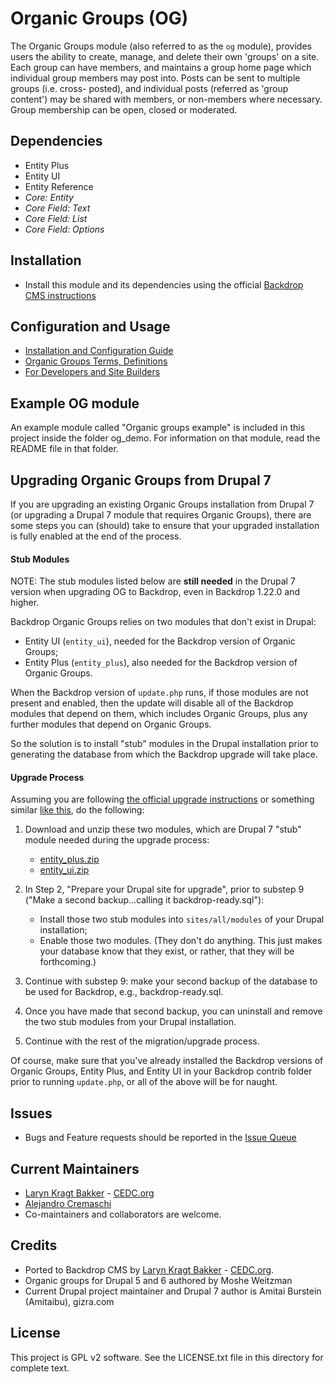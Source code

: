 # Organic Groups (OG)

The Organic Groups module (also referred to as the `og` module), provides users
the ability to create, manage, and delete their own 'groups' on a site.
Each group can have members, and maintains a group home page which individual
group members may post into. Posts can be sent to multiple groups (i.e. cross-
posted), and individual posts (referred as 'group content') may be shared with
members, or non-members where necessary. Group membership can be open, closed
or moderated.

## Dependencies

- Entity Plus
- Entity UI
- Entity Reference
- _Core: Entity_
- _Core Field: Text_
- _Core Field: List_
- _Core Field: Options_

## Installation

 - Install this module and its dependencies using the official 
  [Backdrop CMS instructions](https://backdropcms.org/guide/modules)

## Configuration and Usage

 - [Installation and Configuration Guide](https://github.com/backdrop-contrib/og/wiki/1.-Installation-and-Configuration-Guide)
 - [Organic Groups Terms, Definitions](https://github.com/backdrop-contrib/og/wiki/2.-Organic-Groups-Terms,-Definitions)
 - [For Developers and Site Builders](https://github.com/backdrop-contrib/og/wiki/3.-For-Developers-and-Site-Builders)

## Example OG module

An example module called "Organic groups example" is included in this project inside the folder og_demo. For information on that module, read the README file in that folder.

## Upgrading Organic Groups from Drupal 7

If you are upgrading an existing Organic Groups installation from Drupal 7 (or upgrading a Drupal 7 module that requires Organic Groups), there are some steps you can (should) take to ensure that your upgraded installation is fully enabled at the end of the process.

#### Stub Modules

NOTE: The stub modules listed below are **still needed** in the Drupal 7 version when upgrading OG to Backdrop, even in Backdrop 1.22.0 and higher.

Backdrop Organic Groups relies on two modules that don't exist in Drupal:

- Entity UI (`entity_ui`), needed for the Backdrop version of Organic Groups;
- Entity Plus (`entity_plus`), also needed for the Backdrop version of Organic Groups.

When the Backdrop version of `update.php` runs, if those modules are not present and enabled, then the update will disable all of the Backdrop modules that depend on them, which includes Organic Groups, plus any further modules that depend on Organic Groups.

So the solution is to install "stub" modules in the Drupal installation prior to generating the database from which the Backdrop upgrade will take place.

#### Upgrade Process

Assuming you are following [the official upgrade instructions](https://backdropcms.org/upgrade-from-drupal) or something similar [like this](https://packweb.eu/blog/migrating-drupal-7-backdrop-cms), do the following:

1. Download and unzip these two modules, which are Drupal 7 "stub" module needed during the upgrade process:
    - [entity_plus.zip](https://github.com/backdrop-contrib/rules/wiki/files/entity_plus.zip)
    - [entity_ui.zip](https://github.com/backdrop-contrib/rules/wiki/files/entity_ui.zip)

2. In Step 2, "Prepare your Drupal site for upgrade", prior to substep 9 ("Make a second backup...calling it backdrop-ready.sql"):

    - Install those two stub modules into `sites/all/modules` of your Drupal installation;
    - Enable those two modules. (They don't do anything. This just makes your database know that they exist, or rather, that they will be forthcoming.)

3. Continue with substep 9: make your second backup of the database to be used for Backdrop, e.g., backdrop-ready.sql.

4. Once you have made that second backup, you can uninstall and remove the two stub modules from your Drupal installation.

5. Continue with the rest of the migration/upgrade process.

Of course, make sure that you've already installed the Backdrop versions of Organic Groups, Entity Plus, and Entity UI in your Backdrop contrib folder prior to running `update.php`, or all of the above will be for naught.

## Issues

- Bugs and Feature requests should be reported in the 
  [Issue Queue](https://github.com/backdrop-contrib/og/issues)

## Current Maintainers

 - [Laryn Kragt Bakker](https://github.com/laryn) - [CEDC.org](https://cedc.org)
 - [Alejandro Cremaschi](https://github.com/argiepiano)
 - Co-maintainers and collaborators are welcome.

## Credits

- Ported to Backdrop CMS by [Laryn Kragt Bakker](https://github.com/laryn) - [CEDC.org](https://cedc.org).
- Organic groups for Drupal 5 and 6 authored by Moshe Weitzman
- Current Drupal project maintainer and Drupal 7 author is Amitai Burstein (Amitaibu), gizra.com

## License

This project is GPL v2 software. See the LICENSE.txt file in this directory for
complete text.
